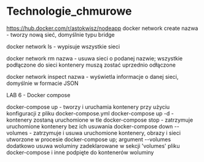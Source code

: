# Technologie_chmurowe
https://hub.docker.com/r/astokwisz/nodeapp
docker network create nazwa - tworzy nową sieć, domyślnie typu bridge

docker network ls - wypisuje wszystkie sieci

docker network rm nazwa - usuwa sieci o podanej nazwie; wszystkie podłączone do sieci kontenery muszą zostać uprzednio odłączone

docker network inspect nazwa - wyświetla informacje o danej sieci, domyślnie w formacie JSON


LAB 6 - Docker compose

docker-compose up - tworzy i uruchamia kontenery przy użyciu konfiguracji z pliku docker-compose.yml
docker-compose up -d - kontenery zostaną uruchomione w tle
docker-compose stop - zatrzymuje uruchomione kontenery bez ich usuwania
docker-compose down --volumes - zatrzymuje i usuwa uruchomione kontenery, obrazy i sieci utworzone w procesie docker-compose up; argument --volumes dodatkowo usuwa woluminy zadeklarowane w sekcji 'volumes' pliku docker-compose i inne podpięte do kontenerów woluminy